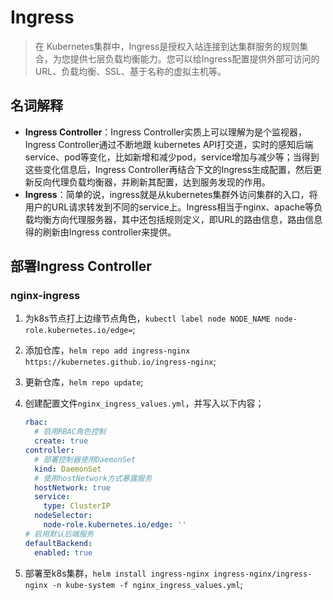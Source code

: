 # Ingress

> 在 Kubernetes集群中，Ingress是授权入站连接到达集群服务的规则集合，为您提供七层负载均衡能力。您可以给Ingress配置提供外部可访问的URL、负载均衡、SSL、基于名称的虚拟主机等。

## 名词解释

- **Ingress Controller**：Ingress Controller实质上可以理解为是个监视器，Ingress Controller通过不断地跟 kubernetes API打交道，实时的感知后端service、pod等变化，比如新增和减少pod，service增加与减少等；当得到这些变化信息后，Ingress Controller再结合下文的Ingress生成配置，然后更新反向代理负载均衡器，并刷新其配置，达到服务发现的作用。
- **Ingress**：简单的说，ingress就是从kubernetes集群外访问集群的入口，将用户的URL请求转发到不同的service上。Ingress相当于nginx、apache等负载均衡方向代理服务器，其中还包括规则定义，即URL的路由信息，路由信息得的刷新由Ingress controller来提供。

## 部署Ingress Controller

### nginx-ingress

1. 为k8s节点打上边缘节点角色，`kubectl label node NODE_NAME node-role.kubernetes.io/edge=`;
2. 添加仓库，`helm repo add ingress-nginx https://kubernetes.github.io/ingress-nginx`;
3. 更新仓库，`helm repo update`;
4. 创建配置文件`nginx_ingress_values.yml`，并写入以下内容；

    ```yaml
    rbac:
      # 启用RBAC角色控制
      create: true
    controller:
      # 部署控制器使用DaemonSet
      kind: DaemonSet
      # 使用hostNetwork方式暴露服务
      hostNetwork: true
      service: 
        type: ClusterIP
      nodeSelector:
        node-role.kubernetes.io/edge: ''
    # 启用默认后端服务
    defaultBackend:
      enabled: true
    ```
5. 部署至k8s集群，`helm install ingress-nginx ingress-nginx/ingress-nginx -n kube-system -f nginx_ingress_values.yml`;